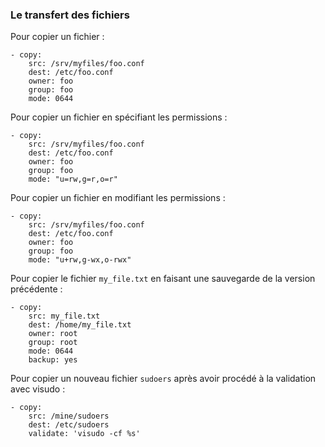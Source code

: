 ### Le transfert des fichiers

Pour copier un fichier :

```
- copy:
    src: /srv/myfiles/foo.conf
    dest: /etc/foo.conf
    owner: foo
    group: foo
    mode: 0644
```

Pour copier un fichier en spécifiant les permissions :

```
- copy:
    src: /srv/myfiles/foo.conf
    dest: /etc/foo.conf
    owner: foo
    group: foo
    mode: "u=rw,g=r,o=r"
```

Pour copier un fichier en modifiant les permissions :

```
- copy:
    src: /srv/myfiles/foo.conf
    dest: /etc/foo.conf
    owner: foo
    group: foo
    mode: "u+rw,g-wx,o-rwx"
```

Pour copier le fichier `my_file.txt` en faisant une sauvegarde de la version précédente :

```
- copy:
    src: my_file.txt
    dest: /home/my_file.txt
    owner: root
    group: root
    mode: 0644
    backup: yes
```

Pour copier un nouveau fichier `sudoers` après avoir procédé à la validation avec  visudo :

```
- copy:
    src: /mine/sudoers
    dest: /etc/sudoers
    validate: 'visudo -cf %s'
```
